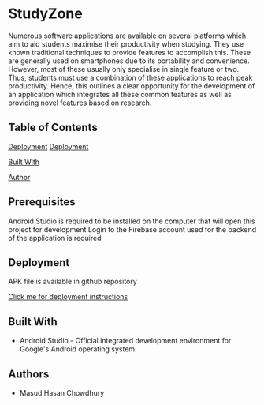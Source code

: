 ﻿# StudyZone
Numerous software applications are available on several platforms which aim to aid students maximise their productivity when studying. They use known traditional techniques to provide features to accomplish this. These are generally used on smartphones due to its portability and convenience. However, most of these usually only specialise in single feature or two. Thus, students must use a combination of these applications to reach peak productivity. Hence, this outlines a clear opportunity for the development of an application which integrates all these common features as well as providing novel features based on research.

## Table of Contents

[Deployment](https://github.com/PrinceOfTheEast/StudyZone/tree/master#deployment)
[Deployment](https://github.research.its.qmul.ac.uk/ec16227/comparechain/tree/master#deployment)

[Built With](https://github.com/PrinceOfTheEast/StudyZone/tree/master#built-with)

[Author](https://github.com/PrinceOfTheEast/StudyZone/tree/master#author)

## Prerequisites
Android Studio is required to be installed on the computer that will open this project for development
Login to the Firebase account used for the backend of the application is required

## Deployment
APK file is available in github repository

[Click me for deployment instructions](https://www.androidcentral.com/android-apps-install/)

## Built With

*	Android Studio - Official integrated development environment for Google's Android operating system.

## Authors
*	Masud Hasan Chowdhury

  
